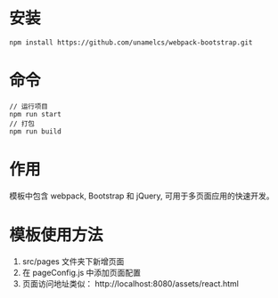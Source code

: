 # 安装
```
npm install https://github.com/unamelcs/webpack-bootstrap.git
```
# 命令
```
// 运行项目
npm run start
// 打包
npm run build
```
# 作用
模板中包含 webpack, Bootstrap 和 jQuery, 可用于多页面应用的快速开发。

# 模板使用方法
1. src/pages 文件夹下新增页面
2. 在 pageConfig.js 中添加页面配置
3. 页面访问地址类似： http://localhost:8080/assets/react.html
